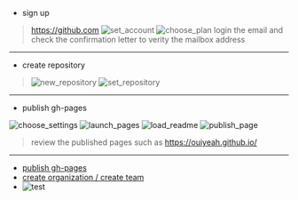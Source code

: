 * sign up

> <https://github.com>
![set_account](https://raw.githubusercontent.com/ouiyeah/github/gh-pages/figures/set_account.png "set_account")
![choose_plan](https://raw.githubusercontent.com/ouiyeah/github/gh-pages/figures/choose_plan.png "choose_plan")
> login the email and check the confirmation letter to verity the mailbox address

***
* create repository

>![new_repository](https://raw.githubusercontent.com/ouiyeah/github/gh-pages/figures/new_repository.png "new_repository")
>![set_repository](https://raw.githubusercontent.com/ouiyeah/github/gh-pages/figures/set_repository.png "set_repository")

***
* publish gh-pages

![choose_settings](https://raw.githubusercontent.com/ouiyeah/github/gh-pages/figures/choose_settings.png "choose_settings")
![launch_pages](https://raw.githubusercontent.com/ouiyeah/github/gh-pages/figures/launch_pages.png "launch_pages")
![load_readme](https://raw.githubusercontent.com/ouiyeah/github/gh-pages/figures/load_readme.png "load_readme")
![publish_page](https://raw.githubusercontent.com/ouiyeah/github/gh-pages/figures/publish_page.png "publish_page")
> review the published pages such as <https://ouiyeah.github.io/>

***

* [publish gh-pages](http://blog.csdn.net/renfufei/article/details/37725057/)
* [create organization / create team](http://joshuasabrina.iteye.com/blog/1816597)
* ![test](file:///D:/map.bmp)
